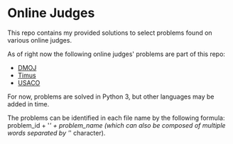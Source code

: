 # Online Judges
This repo contains my provided solutions to select problems found on various online judges.

As of right now the following online judges' problems are part of this repo:
- [DMOJ](https://dmoj.ca/)
- [Timus](https://acm.timus.ru/)
- [USACO](http://usaco.org/)

For now, problems are solved in Python 3, but other languages may be added in time.

The problems can be identified in each file name by the following formula:
problem_id + '_' + problem_name (which can also be composed of multiple words separated by '_' character).
